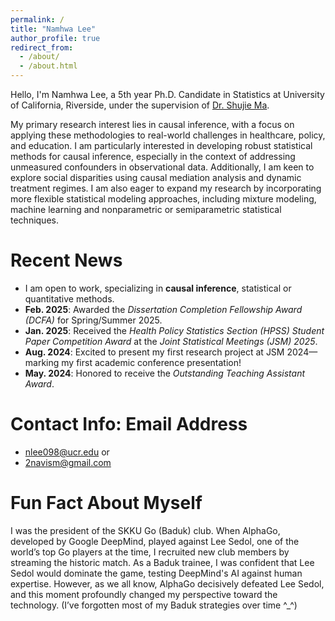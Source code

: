 ```yaml
---
permalink: /
title: "Namhwa Lee"
author_profile: true
redirect_from: 
  - /about/
  - /about.html
---
```


Hello, I'm Namhwa Lee, a 5th year Ph.D. Candidate in Statistics at University of California, Riverside, under the supervision of [Dr. Shujie Ma](https://sites.google.com/view/shujiema).

My primary research interest lies in causal inference, with a focus on applying these methodologies to real-world challenges in healthcare, policy, and education. I am particularly interested in developing robust statistical methods for causal inference, especially in the context of addressing unmeasured confounders in observational data. Additionally, I am keen to explore social disparities using causal mediation analysis and dynamic treatment regimes. I am also eager to expand my research by incorporating more flexible statistical modeling approaches, including mixture modeling, machine learning and nonparametric or semiparametric statistical techniques.



Recent News
======

- I am open to work, specializing in **causal inference**, statistical or quantitative methods.
- **Feb. 2025**: Awarded the *Dissertation Completion Fellowship Award (DCFA)* for Spring/Summer 2025.
- **Jan. 2025**: Received the *Health Policy Statistics Section (HPSS) Student Paper Competition Award* at the *Joint Statistical Meetings (JSM) 2025*.
- **Aug. 2024**: Excited to present my first research project at JSM 2024—marking my first academic conference presentation!
- **May. 2024**: Honored to receive the *Outstanding Teaching Assistant Award*.

Contact Info: Email Address
======

- nlee098@ucr.edu
or 
- 2navism@gmail.com


Fun Fact About Myself
======

I was the president of the SKKU Go (Baduk) club. When AlphaGo, developed by Google DeepMind, played against Lee Sedol, one of the world’s top Go players at the time, I recruited new club members by streaming the historic match. As a Baduk trainee, I was confident that Lee Sedol would dominate the game, testing DeepMind's AI against human expertise. However, as we all know, AlphaGo decisively defeated Lee Sedol, and this moment profoundly changed my perspective toward the technology. (I’ve forgotten most of my Baduk strategies over time ^_^)
